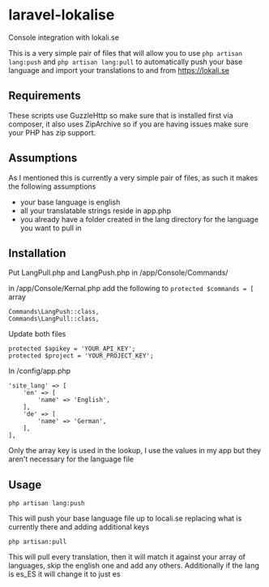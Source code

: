 # laravel-lokalise
Console integration with lokali.se

This is a very simple pair of files that will allow you to use `php artisan lang:push` and `php artisan lang:pull` to automatically push your base language and import your translations to and from https://lokali.se

## Requirements
These scripts use GuzzleHttp so make sure that is installed first via composer, it also uses ZipArchive so if you are having issues make sure your PHP has zip support.

## Assumptions
As I mentioned this is currently a very simple pair of files, as such it makes the following assumptions
* your base language is english
* all your translatable strings reside in app.php
* you already have a folder created in the lang directory for the language you want to pull in

## Installation
Put LangPull.php and LangPush.php in /app/Console/Commands/

in /app/Console/Kernal.php add the following to  `protected $commands = [` array

    Commands\LangPush::class,
    Commands\LangPull::class,

Update both files

    protected $apikey = 'YOUR_API_KEY';
    protected $project = 'YOUR_PROJECT_KEY';
    
In /config/app.php

    'site_lang' => [
        'en' => [
            'name' => 'English',
        ],
        'de' => [
            'name' => 'German',
        ],
    ],

Only the array key is used in the lookup, I use the values in my app but they aren't necessary for the language file

## Usage

    php artisan lang:push
This will push your base language file up to locali.se replacing what is currently there and adding additional keys

    php artisan:pull
This will pull every translation, then it will match it against your array of languages, skip the english one and add any others.  Additionally if the lang is es_ES it will change it to just es

